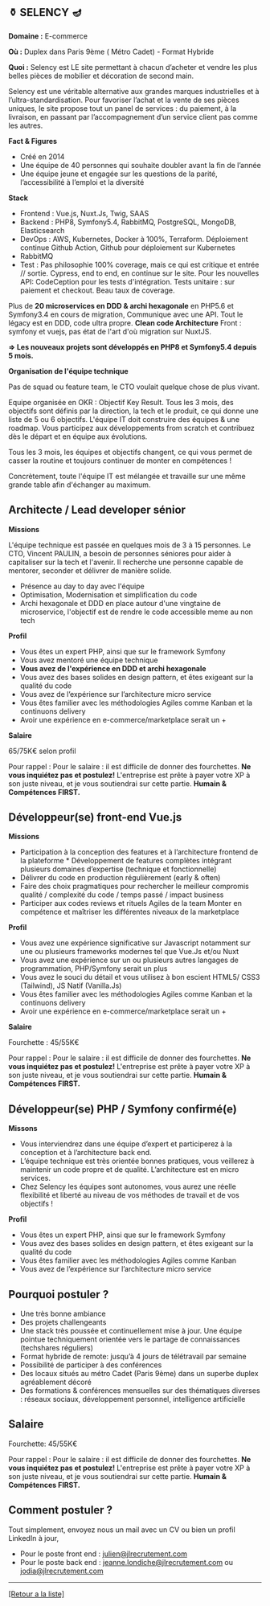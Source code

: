 ## ⚱️ SELENCY 🪔

**Domaine :** E-commerce 

**Où :**  Duplex dans Paris 9ème ( Métro Cadet) - Format Hybride

**Quoi :** Selency est LE site permettant à chacun d’acheter et vendre les plus belles pièces de mobilier et décoration de second main.

Selency est une véritable alternative aux grandes marques industrielles et à l’ultra-standardisation. Pour favoriser l’achat et la vente de ses pièces uniques, le site propose tout un panel de services : du paiement, à la livraison, en passant par l’accompagnement d’un service client pas comme les autres.

**Fact & Figures**

* Créé en 2014
* Une équipe de 40 personnes qui souhaite doubler avant la fin de l’année
* Une équipe jeune et engagée sur les questions de la parité, l’accessibilité à l’emploi et la diversité

**Stack**

* Frontend : Vue.js, Nuxt.Js, Twig, SAAS
* Backend : PHP8, Symfony5.4, RabbitMQ, PostgreSQL, MongoDB, Elasticsearch
* DevOps : AWS, Kubernetes,  Docker à 100%, Terraform. Déploiement continue Github Action, Github pour déploiement sur Kubernetes
* RabbitMQ
* Test : Pas philosophie 100% coverage, mais ce qui est critique et entrée // sortie. Cypress, end to end, en continue sur le site. Pour les nouvelles API: CodeCeption pour les tests d'intégration. Tests unitaire : sur paiement et checkout. Beau taux de coverage.

Plus de **20 microservices en DDD & archi hexagonale** en PHP5.6 et Symfony3.4 en cours de migration, Communique avec une API.
Tout le légacy est en DDD, code ultra propre. **Clean code Architecture**
Front : symfony et vuejs, pas état de l'art d'où migration sur NuxtJS.

**=> Les nouveaux projets sont développés en PHP8 et Symfony5.4 depuis 5 mois.**

**Organisation de l'équipe technique**

Pas de squad ou feature team, le CTO voulait quelque chose de plus vivant.

Equipe organisée en OKR : Objectif Key Result. Tous les 3 mois, des objectifs sont définis par la direction, la tech et le produit, ce qui donne une liste de 5 ou 6 objectifs. L'équipe IT doit construire des équipes & une roadmap. Vous participez aux développements from scratch et contribuez dès le départ et en équipe aux évolutions.

Tous les 3 mois, les équipes et objectifs changent, ce qui vous permet de casser la routine et toujours continuer de monter en compétences !

Concrètement, toute l'équipe IT est mélangée et travaille sur une même grande table afin d'échanger au maximum.


## Architecte / Lead developer sénior

**Missions**

L'équipe technique est passée en quelques mois de 3 à 15 personnes. Le CTO, Vincent PAULIN, a besoin de personnes séniores pour aider à capitaliser sur la tech et l'avenir. Il recherche une personne capable de mentorer, seconder et délivrer de manière solide.

* Présence au day to day avec l'équipe
* Optimisation, Modernisation et simplification du code
* Archi hexagonale et DDD en place autour d'une vingtaine de microservice, l'objectif est de rendre le code accessible meme au non tech

**Profil**

* Vous êtes un expert PHP, ainsi que sur le framework Symfony
* Vous avez mentoré une équipe technique
* **Vous avez de l'expérience en DDD et archi hexagonale**
* Vous avez des bases solides en design pattern, et êtes exigeant sur la qualité du code
* Vous avez de l’expérience sur l’architecture micro service 
* Vous êtes familier avec les méthodologies Agiles comme Kanban et la continuons delivery
* Avoir une expérience en e-commerce/marketplace serait un +

**Salaire**

65/75K€ selon profil

Pour rappel :  Pour le salaire : il est difficile de donner des fourchettes. **Ne vous inquiétez pas et postulez!** L'entreprise est prête à payer votre XP à son juste niveau, et je vous soutiendrai sur cette partie. **Humain & Compétences FIRST.**


## Développeur(se) front-end Vue.js

**Missions**

* Participation à la conception des features et à l’architecture frontend de la plateforme * Développement de features complètes intégrant plusieurs domaines d’expertise (technique et fonctionnelle)
* Délivrer du code en production régulièrement (early & often)
* Faire des choix pragmatiques pour rechercher le meilleur compromis qualité / complexité du code / temps passé / impact business
* Participer aux codes reviews et rituels Agiles de la team
Monter en compétence et maîtriser les différentes niveaux de la marketplace

**Profil**

* Vous avez une expérience significative sur Javascript notamment sur une ou plusieurs frameworks modernes tel que Vue.Js et/ou Nuxt
* Vous avez une expérience sur un ou plusieurs autres langages de programmation, PHP/Symfony serait un plus
* Vous avez le souci du détail et vous utilisez à bon escient HTML5/ CSS3 (Tailwind), JS Natif (Vanilla.Js) 
* Vous êtes familier avec les méthodologies Agiles comme Kanban et la continuons delivery
* Avoir une expérience en e-commerce/marketplace serait un +

**Salaire**

Fourchette : 45/55K€ 

Pour rappel :  Pour le salaire : il est difficile de donner des fourchettes. **Ne vous inquiétez pas et postulez!** L'entreprise est prête à payer votre XP à son juste niveau, et je vous soutiendrai sur cette partie. **Humain & Compétences FIRST.**


## Développeur(se) PHP / Symfony confirmé(e)

**Missons**

* Vous interviendrez dans une équipe d’expert et participerez à la conception et à l’architecture back end. 
* L’équipe technique est très orientée bonnes pratiques, vous veillerez à maintenir un code propre et de qualité. L’architecture est en micro services. 
* Chez Selency les équipes sont autonomes, vous aurez une réelle flexibilité et liberté au niveau de vos méthodes de travail et de vos objectifs ! 

**Profil**

* Vous êtes un expert PHP, ainsi que sur le framework Symfony
* Vous avez des bases solides en design pattern, et êtes exigeant sur la qualité du code
* Vous êtes familier avec les méthodologies Agiles comme Kanban
* Vous avez de l’expérience sur l’architecture micro service 

## Pourquoi postuler ?

* Une très bonne ambiance
* Des projets challengeants 
* Une stack très poussée et continuellement mise à jour. Une équipe pointue techniquement orientée vers le partage de connaissances (techshares réguliers)
* Format hybride de remote: jusqu’à 4 jours de télétravail par semaine
* Possibilité de participer à des conférences
* Des locaux situés au métro Cadet (Paris 9ème) dans un superbe duplex agréablement décoré 
* Des formations & conférences mensuelles sur des thématiques diverses : réseaux sociaux, développement personnel, intelligence artificielle

## Salaire 

Fourchette: 45/55K€ 

Pour rappel :  Pour le salaire : il est difficile de donner des fourchettes. **Ne vous inquiétez pas et postulez!** L'entreprise est prête à payer votre XP à son juste niveau, et je vous soutiendrai sur cette partie. **Humain & Compétences FIRST.**


## Comment postuler ? 

Tout simplement, envoyez nous un mail avec un CV ou bien un profil LinkedIn à jour, 
* Pour le poste front end : julien@jlrecrutement.com 
* Pour le poste back end : jeanne.londiche@jlrecrutement.com ou jodia@jlrecrutement.com


----
<a href="https://github.com/jlondiche/job-board-php/blob/master/README.md">[Retour a la liste]</a>

